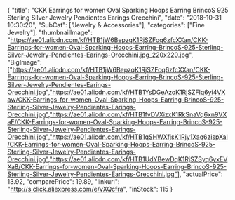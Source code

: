 {
	"title": "CKK Earrings for women Oval Sparking Hoops Earring BrincoS 925 Sterling Silver Jewelry Pendientes Earings Orecchini",
	"date": "2018-10-31 10:30:20",
	"SubCat": ["Jewelry & Accessories"],
	"categories": ["Fine Jewelry"],
	"thumbnailImage": "https://ae01.alicdn.com/kf/HTB1jW6BepzqK1RjSZFoq6zfcXXan/CKK-Earrings-for-women-Oval-Sparking-Hoops-Earring-BrincoS-925-Sterling-Silver-Jewelry-Pendientes-Earings-Orecchini.jpg_220x220.jpg",
	"BigImage": ["https://ae01.alicdn.com/kf/HTB1jW6BepzqK1RjSZFoq6zfcXXan/CKK-Earrings-for-women-Oval-Sparking-Hoops-Earring-BrincoS-925-Sterling-Silver-Jewelry-Pendientes-Earings-Orecchini.jpg","https://ae01.alicdn.com/kf/HTB1YsDGeAzoK1RjSZFlq6yi4VXaw/CKK-Earrings-for-women-Oval-Sparking-Hoops-Earring-BrincoS-925-Sterling-Silver-Jewelry-Pendientes-Earings-Orecchini.jpg","https://ae01.alicdn.com/kf/HTB1fvDVXizxK1RkSnaVq6xn9VXaE/CKK-Earrings-for-women-Oval-Sparking-Hoops-Earring-BrincoS-925-Sterling-Silver-Jewelry-Pendientes-Earings-Orecchini.jpg","https://ae01.alicdn.com/kf/HTB1qSHWXfjsK1Rjy1Xaq6zispXal/CKK-Earrings-for-women-Oval-Sparking-Hoops-Earring-BrincoS-925-Sterling-Silver-Jewelry-Pendientes-Earings-Orecchini.jpg","https://ae01.alicdn.com/kf/HTB1UdYBewDqK1RjSZSyq6yxEVXa8/CKK-Earrings-for-women-Oval-Sparking-Hoops-Earring-BrincoS-925-Sterling-Silver-Jewelry-Pendientes-Earings-Orecchini.jpg"],
	"actualPrice": 13.92,
	"comparePrice": 19.89,
	"linkurl": "http://s.click.aliexpress.com/e/vXQcfra",
	"inStock": 115
}
